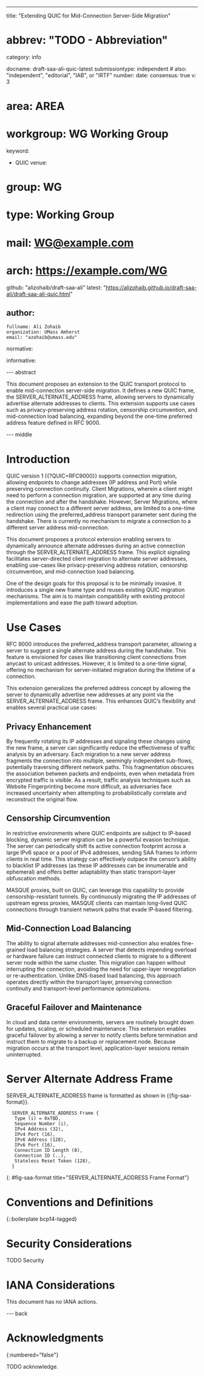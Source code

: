 ---
title: "Extending QUIC for Mid-Connection Server-Side Migration"
# abbrev: "TODO - Abbreviation"
category: info

docname: draft-saa-ali-quic-latest
submissiontype: independent  # also: "independent", "editorial", "IAB", or "IRTF"
number:
date:
consensus: true
v: 3
# area: AREA
# workgroup: WG Working Group
keyword:
 - QUIC
venue:
#  group: WG
#  type: Working Group
#  mail: WG@example.com
#  arch: https://example.com/WG
  github: "alizohaib/draft-saa-ali"
  latest: "https://alizohaib.github.io/draft-saa-ali/draft-saa-ali-quic.html"

author:
 -
    fullname: Ali Zohaib
    organization: UMass Amherst
    email: "azohaib@umass.edu"

normative:

informative:


--- abstract

This document proposes an extension to the QUIC transport protocol to enable mid-connection server-side migration. It defines a new QUIC frame, the SERVER_ALTERNATE_ADDRESS frame, allowing servers to dynamically advertise alternate addresses to clients. This extension supports use cases such as privacy-preserving address rotation, censorship circumvention, and mid-connection load balancing, expanding beyond the one-time preferred address feature defined in RFC 9000.



--- middle

# Introduction

QUIC version 1 {{?QUIC=RFC9000}} supports connection migration, allowing endpoints to change addresses (IP address and Port) while preserving connection continuity. Client Migrations, wherein a client might need to perform a connection migration, are supported at any time during the connection and after the handshake. However, Server Migrations, where a client may connect to a different server address, are limited to a one-time redirection using the preferred_address transport parameter sent during the handshake. There is currently no mechanism to migrate a connection to a different server address mid-connection.

This document proposes a protocol extension enabling servers to dynamically announce alternate addresses during an active connection through the SERVER_ALTERNATE_ADDRESS frame. This explicit signaling facilitates server-directed client migration to alternate server addresses, enabling use-cases like privacy-preserving address rotation, censorship circumvention, and mid-connection load balancing.

One of the design goals for this proposal is to be minimally invasive. It introduces a single new frame type and reuses existing QUIC migration mechanisms. The aim is to maintain compatibility with existing protocol implementations and ease the path toward adoption.

# Use Cases

RFC 9000 introduces the preferred_address transport parameter, allowing a server to suggest a single alternate address during the handshake. This feature is envisioned for cases like transitioning client connections from anycast to unicast addresses. However, it is limited to a one-time signal, offering no mechanism for server-initiated migration during the lifetime of a connection.

This extension generalizes the preferred address concept by allowing the server to dynamically advertise new addresses at any point via the SERVER_ALTERNATE_ADDRESS frame. This enhances QUIC’s flexibility and enables several practical use cases:

## Privacy Enhancement

By frequently rotating its IP addresses and signaling these changes using the new frame, a server can significantly reduce the effectiveness of traffic analysis by an adversary. Each migration to a new server address fragments the connection into multiple, seemingly independent sub-flows, potentially traversing different network paths. This fragmentation obscures the association between packets and endpoints, even when metadata from encrypted traffic is visible. As a result, traffic analysis techniques such as Website Fingerprinting become more difficult, as adversaries face increased uncertainty when attempting to probabilistically correlate and reconstruct the original flow.


## Censorship Circumvention

In restrictive environments where QUIC endpoints are subject to IP-based blocking, dynamic server migration can be a powerful evasion technique. The server can periodically shift its active connection footprint across a large IPv6 space or a pool of IPv4 addresses, sending SAA frames to inform clients in real time. This strategy can effectively outpace the censor’s ability to blacklist IP addresses (as these IP addresses can be innumerable and ephemeral) and offers better adaptability than static transport-layer obfuscation methods.

MASQUE proxies, built on QUIC, can leverage this capability to provide censorship-resistant tunnels. By continuously migrating the IP addresses of upstream egress proxies, MASQUE clients can maintain long-lived QUIC connections through transient network paths that evade IP-based filtering.


## Mid-Connection Load Balancing

The ability to signal alternate addresses mid-connection also enables fine-grained load balancing strategies. A server that detects impending overload or hardware failure can instruct connected clients to migrate to a different server node within the same cluster. This migration can happen without interrupting the connection, avoiding the need for upper-layer renegotiation or re-authentication. Unlike DNS-based load balancing, this approach operates directly within the transport layer, preserving connection continuity and transport-level performance optimizations.

## Graceful Failover and Maintenance

In cloud and data center environments, servers are routinely brought down for updates, scaling, or scheduled maintenance. This extension enables graceful failover by allowing a server to notify clients before termination and instruct them to migrate to a backup or replacement node. Because migration occurs at the transport level, application-layer sessions remain uninterrupted.


# Server Alternate Address Frame

SERVER_ALTERNATE_ADDRESS frame is formatted as shown in {{fig-saa-format}}.

~~~
  SERVER_ALTERNATE_ADDRESS Frame {
   Type (i) = 0xTBD,
   Sequence Number (i),
   IPv4 Address (32),
   IPv4 Port (16),
   IPv6 Address (128),
   IPv6 Port (16),
   Connection ID Length (8),
   Connection ID (..),
   Stateless Reset Token (128),
  }

~~~
{: #fig-saa-format title="SERVER_ALTERNATE_ADDRESS Frame Format"}





# Conventions and Definitions

{::boilerplate bcp14-tagged}


# Security Considerations

TODO Security


# IANA Considerations

This document has no IANA actions.


--- back

# Acknowledgments
{:numbered="false"}

TODO acknowledge.
